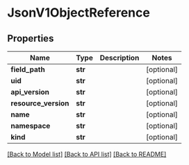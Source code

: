 # JsonV1ObjectReference


## Properties
Name | Type | Description | Notes
------------ | ------------- | ------------- | -------------
**field_path** | **str** |  | [optional] 
**uid** | **str** |  | [optional] 
**api_version** | **str** |  | [optional] 
**resource_version** | **str** |  | [optional] 
**name** | **str** |  | [optional] 
**namespace** | **str** |  | [optional] 
**kind** | **str** |  | [optional] 

[[Back to Model list]](../README.md#documentation-for-models) [[Back to API list]](../README.md#documentation-for-api-endpoints) [[Back to README]](../README.md)


